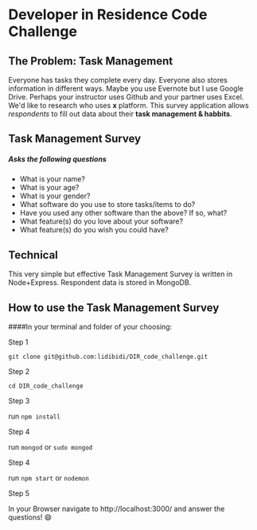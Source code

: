 









# Developer in Residence Code Challenge



## The Problem: Task Management

Everyone has tasks they complete every day. Everyone also stores information in different ways. Maybe you use Evernote but I use Google Drive. Perhaps your instructor uses Github and your partner uses Excel. We'd like to research who uses **x** platform. This survey application allows *respondents* to fill out data about their **task management & habbits**. 

## Task Management Survey

##### Asks the following questions
* What is your name?
* What is your age?
* What is your gender?
* What software do you use to store tasks/items to do?
* Have you used any other software than the above? If so, what?
* What feature(s) do you love about your software?
* What feature(s) do you wish you could have?

## Technical

This very simple but effective Task Management Survey is written in Node+Express. Respondent data is stored in MongoDB. 

## How to use the Task Management Survey

####In your terminal and folder of your choosing:

Step 1
```
git clone git@github.com:lidibidi/DIR_code_challenge.git
```
Step 2
```
cd DIR_code_challenge  
```
Step 3


run `npm install`

Step 4


run `mongod` or `sudo mongod`

Step 4


run `npm start` or `nodemon`

Step 5

In your Browser navigate to http://localhost:3000/ and answer the questions! :smile:

